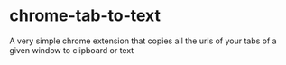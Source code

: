 # chrome-tab-to-text
A very simple chrome extension that copies all the urls of your tabs of a given window to clipboard or text
